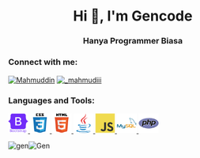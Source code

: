 <h1 align="center">Hi 👋, I'm Gencode</h1>
<h3 align="center"> Hanya Programmer Biasa</h3>

<h3 align="left">Connect with me:</h3>
<p align="left">

<a href="https://www.linkedin.com/in/mahmuddin-mahmuddin-568760318/" target="blank"><img align="center" src="https://cdn.jsdelivr.net/npm/simple-icons@3.0.1/icons/linkedin.svg" alt="Mahmuddin" height="30" width="40" /></a>
<a href="https://www.instagram.com/_mahmudiii" target="blank"><img align="center" src="https://cdn.jsdelivr.net/npm/simple-icons@3.0.1/icons/instagram.svg" alt="_mahmudiii" height="30" width="40" /></a>

</p>

<h3 align="left">Languages and Tools:</h3>
<p align="left"> <a href="https://getbootstrap.com" target="_blank" rel="noreferrer"> <img src="https://raw.githubusercontent.com/devicons/devicon/master/icons/bootstrap/bootstrap-plain-wordmark.svg" alt="bootstrap" width="40" height="40"/> </a> <a href="https://www.w3schools.com/css/" target="_blank" rel="noreferrer"> <img src="https://raw.githubusercontent.com/devicons/devicon/master/icons/css3/css3-original-wordmark.svg" alt="css3" width="40" height="40"/> </a> <a href="https://www.w3.org/html/" target="_blank" rel="noreferrer"> <img src="https://raw.githubusercontent.com/devicons/devicon/master/icons/html5/html5-original-wordmark.svg" alt="html5" width="40" height="40"/> </a> <a href="https://www.java.com" target="_blank" rel="noreferrer"> <img src="https://raw.githubusercontent.com/devicons/devicon/master/icons/java/java-original.svg" alt="java" width="40" height="40"/> </a> <a href="https://developer.mozilla.org/en-US/docs/Web/JavaScript" target="_blank" rel="noreferrer"> <img src="https://raw.githubusercontent.com/devicons/devicon/master/icons/javascript/javascript-original.svg" alt="javascript" width="40" height="40"/> </a> <a href="https://www.mysql.com/" target="_blank" rel="noreferrer"> <img src="https://raw.githubusercontent.com/devicons/devicon/master/icons/mysql/mysql-original-wordmark.svg" alt="mysql" width="40" height="40"/> </a> <a href="https://www.php.net" target="_blank" rel="noreferrer"> <img src="https://raw.githubusercontent.com/devicons/devicon/master/icons/php/php-original.svg" alt="php" width="40" height="40"/> </a> </p>

<p><img align="left" src="https://github-readme-stats.vercel.app/api/top-langs?username=Gencode14&show_icons=true&locale=en&layout=compact" alt="gen" /></p>
<p>&nbsp;<img align="left" src="https://github-readme-stats.vercel.app/api?username=Gencode14&show_icons=true&locale=en" alt="Gen" /></p>
